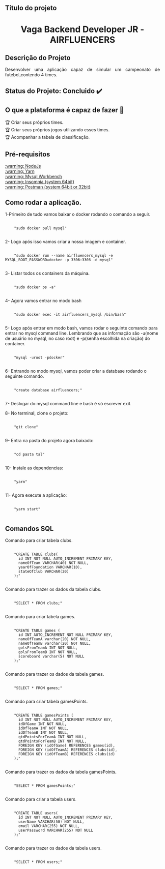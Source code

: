 ## Titulo do projeto
<h1 align="center">Vaga Backend Developer JR - AIRFLUENCERS</h1>

## Descrição do Projeto
<p align="justify">
  Desenvolver uma aplicação capaz de simular um campeonato de futebol,contendo 4 times.
</p>

## Status do Projeto: Concluido :heavy_check_mark:

<!-- <img src="https://img.shields.io/static/v1?label=node&message=framework&color=blue&style=for-the-badge&logo=NODE"/> -->

## O que a plataforma é capaz de fazer :checkered_flag:

:trophy: Criar seus próprios times.<br>
:trophy: Criar seus próprios jogos utilizando esses times.<br>
:trophy: Acompanhar a tabela de classificação.<br>

## Pré-requisitos
<a href="https://nodejs.org/en/download/" rel="nofollow">
  :warning: NodeJs
</a>

<br>

<a href="https://classic.yarnpkg.com/en/docs/install/#debian-stable" rel="nofollow">
  :warning: Yarn
</a>

<br>

<a href="https://dev.mysql.com/doc/workbench/en/wb-installing.html" rel="nofollow">
  :warning: Mysql Workbench
</a>

<br>

<a href="https://insomnia.rest/download/" rel="nofollow">
  :warning: Insomnia (system 64bit)
</a>

<br>

<a href="https://www.postman.com/downloads/" rel="nofollow">
  :warning: Postman (system 64bit or 32bit)
</a>

<br>

## Como rodar a aplicação.

<p>
  1-Primeiro de tudo vamos baixar o docker rodando o comando a seguir.<br>
</p>

<pre>
  <code>
    "sudo docker pull mysql"
  </code>
</pre>

<p>
  2- Logo após isso vamos criar a nossa imagem e container.<br>
</p>

<pre>
  <code>
    "sudo docker run --name airfluencers_mysql -e MYSQL_ROOT_PASSWORD=docker -p 3306:3306 -d mysql"
  </code>
</pre>

<p>
  3- Listar todos os containers da máquina.<br>
</p>

<pre>
  <code>
    "sudo docker ps -a"
  </code>
</pre>

<p>
  4- Agora vamos entrar no modo bash<br>
</p>

<pre>
  <code>
    "sudo docker exec -it airfluencers_mysql /bin/bash"
  </code>
</pre>

<p>
  5- Logo após entrar em modo bash, vamos rodar o seguinte comando para entrar no mysql command line.
  Lembrando que as informação são -u(nome de usuário no mysql, no caso root) e -p(senha escolhida na criação)
  do container.<br>
</p>

<pre>
  <code>
    "mysql -uroot -pdocker"
  </code>
</pre>

<p>
  6- Entrando no modo mysql, vamos poder criar a database rodando o seguinte comando.<br>
</p>

<pre>
  <code>
    "create database airfluencers;"
  </code>
</pre>

<p>
  7- Deslogar do mysql command line e bash é só escrever exit.
</p>

<p>
  8- No terminal, clone o projeto:
</p>

<pre>
  <code>
    "git clone"
  </code>
</pre>

<p>
  9- Entra na pasta do projeto agora baixado:
</p>

<pre>
  <code>
    "cd pasta tal"
  </code>
</pre>

<p>
  10- Instale as dependencias:
</p>

<pre>
  <code>
    "yarn"
  </code>
</pre>

<p>
  11- Agora execute a aplicação:
</p>

<pre>
  <code>
    "yarn start"
  </code>
</pre>

## Comandos SQL

<p>
  Comando para criar tabela clubs.
</p>

<pre>
  <code>
    "CREATE TABLE clubs(
      id INT NOT NULL AUTO_INCREMENT PRIMARY KEY,
      nameOfTeam VARCHAR(40) NOT NULL,
      yearOfFoundation VARCHAR(10),
      stateOfClub VARCHAR(20)
    );"
  </code>
</pre>

<p>
  Comando para trazer os dados da tabela clubs.
</p>

<pre>
  <code>
    "SELECT * FROM clubs;"
  </code>
</pre>

<p>
  Comando para criar tabela games.
</p>

<pre>
  <code>
    "CREATE TABLE games (
      id INT AUTO_INCREMENT NOT NULL PRIMARY KEY,
      nameOfTeamA varchar(20) NOT NULL,
      nameOfTeamB varchar(20) NOT NULL,
      golsFromTeamA INT NOT NULL,
      golsFromTeamB INT NOT NULL,
      scoreboard varchar(5) NOT NULL
    );"
  </code>
</pre>

<p>
  Comando para trazer os dados da tabela games.
</p>

<pre>
  <code>
    "SELECT * FROM games;"
  </code>
</pre>

<p>
  Comando para criar tabela gamesPoints.
</p>

<pre>
  <code>
    "CREATE TABLE gamesPoints (
      id INT NOT NULL AUTO_INCREMENT PRIMARY KEY,
      idOfGame INT NOT NULL,
      idOfTeamA INT NOT NULL,
      idOfTeamB INT NOT NULL,
      qtdPointsForTeamA INT NOT NULL,
      qtdPointsForTeamB INT NOT NULL,
      FOREIGN KEY (idOfGame) REFERENCES games(id),
      FOREIGN KEY (idOfTeamA) REFERENCES clubs(id),
      FOREIGN KEY (idOfTeamB) REFERENCES clubs(id)
    );"
  </code>
</pre>

<p>
  Comando para trazer os dados da tabela gamesPoints.
</p>

<pre>
  <code>
    "SELECT * FROM gamesPoints;"
  </code>
</pre>


<p>
  Comando para criar a tabela users.
</p>

<pre>
  <code>
    "CREATE TABLE users(
      id INT NOT NULL AUTO_INCREMENT PRIMARY KEY,
      userName VARCHAR(50) NOT NULL,
      email VARCHAR(255) NOT NULL,
      userPassword VARCHAR(255) NOT NULL
    );"
  </code>
</pre>

<p>
  Comando para trazer os dados da tabela users.
</p>

<pre>
  <code>
    "SELECT * FROM users;"
  </code>
</pre>
